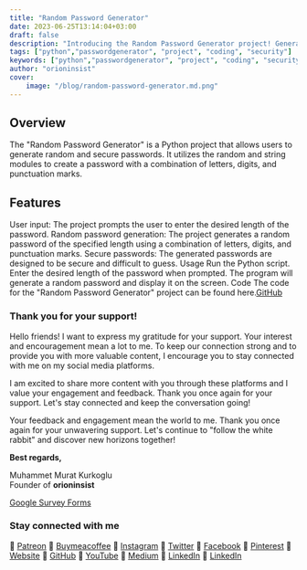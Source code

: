 ```yaml
---
title: "Random Password Generator"
date: 2023-06-25T13:14:04+03:00
draft: false
description: "Introducing the Random Password Generator project! Generate secure and unique passwords with Python. Safeguard your accounts and data effortlessly."
tags: ["python","passwordgenerator", "project", "coding", "security"]
keywords: ["python","passwordgenerator", "project", "coding", "security"]
author: "orioninsist"
cover:
    image: "/blog/random-password-generator.md.png"
---
```


## Overview
The "Random Password Generator" is a Python project that allows users to generate random and secure passwords. It utilizes the random and string modules to create a password with a combination of letters, digits, and punctuation marks.

## Features
User input: The project prompts the user to enter the desired length of the password.
Random password generation: The project generates a random password of the specified length using a combination of letters, digits, and punctuation marks.
Secure passwords: The generated passwords are designed to be secure and difficult to guess.
Usage
Run the Python script.
Enter the desired length of the password when prompted.
The program will generate a random password and display it on the screen.
Code
The code for the "Random Password Generator" project can be found here.[GitHub](https://github.com/orioninsist/password-generator)

### Thank you for your support! 

Hello friends! I want to express my gratitude for your support. Your interest and encouragement mean a lot to me. To keep our connection strong and to provide you with more valuable content, I encourage you to stay connected with me on my social media platforms.

I am excited to share more content with you through these platforms and I value your engagement and feedback. Thank you once again for your support. Let's stay connected and keep the conversation going!

Your feedback and engagement mean the world to me. Thank you once again for your unwavering support.
Let's continue to "follow the white rabbit" and discover new horizons together!

**Best regards,**

Muhammet Murat Kurkoglu\
Founder of **orioninsist**

[Google Survey Forms](https://forms.gle/bT7CKUCeEuKJ11kL7)

### Stay connected with me

🔗 [Patreon](https://www.patreon.com/orioninsist)
🔗 [Buymeacoffee](https://www.buymeacoffee.com/orioninsist)
🔗 [Instagram](https://www.instagram.com/insistorion/)
🔗 [Twitter](https://twitter.com/InsistOrion/)
🔗 [Facebook](https://www.facebook.com/insistorion)
🔗 [Pinterest](https://www.pinterest.com/orioninsist/)
🔗 [Website](https://orioninsist.org/)
🔗 [GitHub](https://github.com/orioninsist)
🔗 [YouTube](https://www.youtube.com/@orioninsist-official/)
🔗 [Medium](https://orioninsist.dev/)
🔗 [LinkedIn](https://www.linkedin.com/in/muhammet-murat-kurkoglu/)
🔗 [LinkedIn](https://www.linkedin.com/company/orioninsist/)

